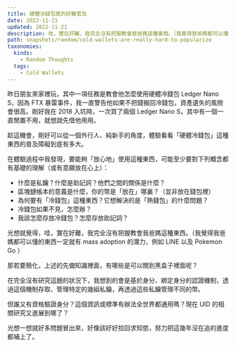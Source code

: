 ```yaml
---
title: 硬體冷錢包真的好難普及
date: 2022-11-21
updated: 2022-11-21
description: 哇，實在好難，我完全沒有把握教會我爸媽這種東西。（我覺得我爸媽都可以懂的東西一定就有 mass adoption 的潛力，例如 LINE 以及 Pokemon Go ）
path: snapshots/random/cold-wallets-are-really-hard-to-popularize
taxonomies:
  kinds: 
    - Random Thoughts
  tags: 
    - Cold Wallets
---
```


昨日朋友來家裡玩，其中一項任務是教會他怎麼使用硬體冷錢包 Ledger Nano S，因為 FTX 暴雷事件，我一直警告他如果不把錢搬回冷錢包，資產遺失的風險會很高。剛好我在 2018 入坑時，一次買了兩個 Ledger Nano S，其中有一個一直閒置不用，就想說先借他用用。

趁這機會，剛好可以從一個外行人、純新手的角度，體驗看看「硬體冷錢包」這種東西的普及障礙到底有多大。

在體驗過程中我發現，要能夠「放心地」使用這種東西，可能至少要對下列概念都有基礎的理解（或有意願放在心上）：

- 什麼是私鑰？什麼是助記詞？他們之間的關係是什麼？
- 區塊鏈帳本的意義是什麼，你的幣是「放在」哪裏？（並非放在錢包裡）
- 為何要有「冷錢包」這種東西？它想解決的是「熱錢包」的什麼問題？
- 冷錢包如果不見，怎麼辦？
- 我該怎麼存放冷錢包？怎麼存放助記詞？

光想就覺得，哇，實在好難，我完全沒有把握教會我爸媽這種東西。（我覺得我爸媽都可以懂的東西一定就有 mass adoption 的潛力，例如 LINE 以及 Pokemon Go ）

那若要簡化，上述的先備知識裡面，有哪些是可以關到黑盒子裡面呢？

在完全沒有研究這題的狀況下，我想到的會是基於身分、綁定身分的認證機制，透過這個機制存取、管理特定的幾組私鑰，再透過這些私鑰管理不同的幣。

但誰又有資格驗證身分？這個資訊或標準有辦法全世界都通用嗎？現在 UID 的相關研究又進展到哪了？

光想一想就好多問題冒出來，好像該好好拾回求知慾，努力把這幾年沒在追的進度都補上了。